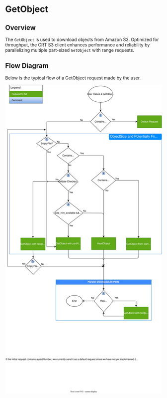 # GetObject

## Overview
The `GetObject` is used to download objects from Amazon S3. Optimized for throughput, the CRT S3 client enhances performance and reliability by parallelizing multiple part-sized `GetObject` with range requests.

## Flow Diagram
Below is the typical flow of a GetObject request made by the user.

![GetObject Flow Diagram](images/GetObjectFlow.svg)
